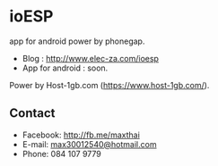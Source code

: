 # ioESP
app for android power by phonegap.

- Blog : http://www.elec-za.com/ioesp
- App for android : soon.

Power by Host-1gb.com (https://www.host-1gb.com/).

## Contact
* Facebook: http://fb.me/maxthai
* E-mail: max30012540@hotmail.com
* Phone: 084 107 9779
